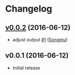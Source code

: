 # Changelog

## [v0.0.2](https://github.com/Songmu/make2help/compare/v0.0.1...v0.0.2) (2016-06-12)

* adjust output [#1](https://github.com/Songmu/make2help/pull/1) ([Songmu](https://github.com/Songmu))

## v0.0.1 (2016-06-12)

* Initial release
